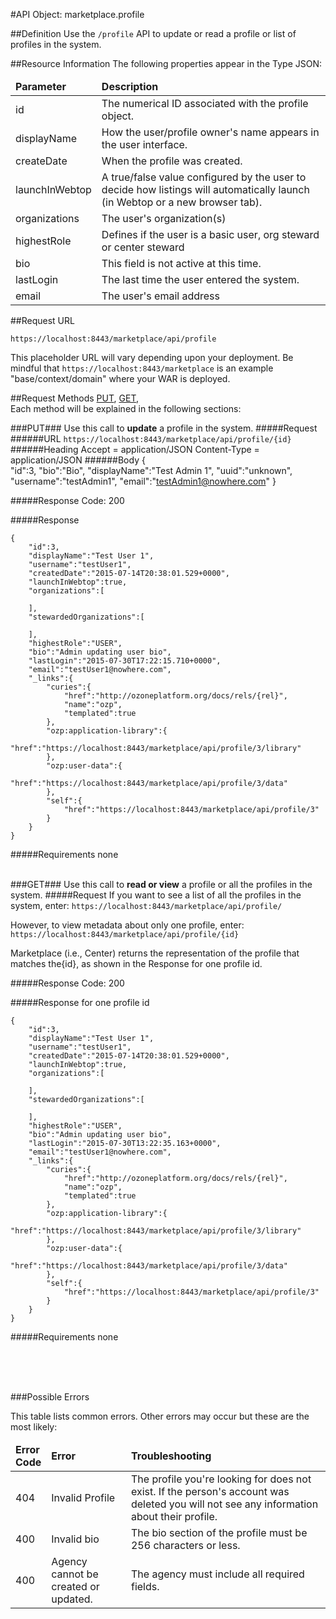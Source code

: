#API Object: marketplace.profile

##Definition 
Use the `/profile` API to update or read a profile or list of profiles in the system. 

##Resource Information
The following properties appear in the Type JSON:

<table style="width:100%">
    <thead>
        <tr>
            <td><b>Parameter</b></td>
            <td><b>Description</b></td
        </tr>
    </thead>
    <tbody>
        <tr>
            <td>id</td>
            <td>The numerical ID associated with the profile object.</td> 
        </tr>
        <tr>
            <td>displayName</td>
            <td>How the user/profile owner's name appears in the user interface.</td> 
        </tr>
        <tr>
            <td>createDate</td>
            <td>When the profile was created.</td> 
        </tr>
        <tr>
            <td>launchInWebtop</td>
            <td>A true/false value configured by the user to decide how listings will automatically launch (in Webtop or a new browser tab).</td> 
        </tr>
        <tr>
            <td>organizations</td>
            <td>The user's organization(s)</td> 
        </tr>
        <tr>
            <td>highestRole</td>
            <td>Defines if the user is a basic user, org steward or center steward</td> 
        </tr>
        <tr>
            <td>bio</td>
            <td>This field is not active at this time.</td> 
        </tr>
        <tr>
            <td>lastLogin</td>
            <td>The last time the user entered the system.</td> 
        </tr>
        <tr>
            <td>email</td>
            <td>The user's email address</td> 
        </tr>
    </tbody>
</table>
 
##Request URL

`https://localhost:8443/marketplace/api/profile`

This placeholder URL will vary depending upon your deployment. Be mindful that `https://localhost:8443/marketplace` is an example "base/context/domain" where your WAR is deployed.  

##Request Methods
[PUT](https://github.com/ozone-development/ozp-rest/blob/master/docs-external/rest/OZP_profileAPI.md#PUT), 
[GET](https://github.com/ozone-development/ozp-rest/blob/master/docs-external/rest/OZP_profileAPI.md#GET), 
<br>
Each method will be explained in the following sections:



###<a name=PUT>PUT</a>###
Use this call to **update** a profile in the system.
#####Request
######URL
`https://localhost:8443/marketplace/api/profile/{id}`
######Heading
    Accept = application/JSON
    Content-Type = application/JSON
######Body
    {  
    "id":3,
    "bio":"Bio",
    "displayName":"Test Admin 1",
    "uuid":"unknown",
    "username":"testAdmin1",
    "email":"testAdmin1@nowhere.com"
    }

#####Response Code:
200

#####Response
    
	{  
    	"id":3,
    	"displayName":"Test User 1",
    	"username":"testUser1",
    	"createdDate":"2015-07-14T20:38:01.529+0000",
    	"launchInWebtop":true,
    	"organizations":[  

    	],
    	"stewardedOrganizations":[  

    	],
    	"highestRole":"USER",
    	"bio":"Admin updating user bio",
    	"lastLogin":"2015-07-30T17:22:15.710+0000",
    	"email":"testUser1@nowhere.com",
    	"_links":{  
    	    "curies":{  
    	        "href":"http://ozoneplatform.org/docs/rels/{rel}",
    	        "name":"ozp",
    	        "templated":true
    	    },
    	    "ozp:application-library":{  
    	        "href":"https://localhost:8443/marketplace/api/profile/3/library"
    	    },
    	    "ozp:user-data":{  
    	        "href":"https://localhost:8443/marketplace/api/profile/3/data"
    	    },
    	    "self":{  
    	        "href":"https://localhost:8443/marketplace/api/profile/3"
    	    }
    	}
	}

#####Requirements
none
<br>
<br>


###<a name=GET>GET</a>###
Use this call to **read or view** a profile or all the profiles in the system.
#####Request
If you want to see a list of all the profiles in the system, enter:
`https://localhost:8443/marketplace/api/profile/`

However, to view metadata about only one profile, enter:
`https://localhost:8443/marketplace/api/profile/{id}`
 
Marketplace (i.e., Center) returns the representation of the profile that matches the{id}, as shown in the Response for one profile id. 

#####Response Code:
200

#####Response for one profile id
    
    {  
    	"id":3,
    	"displayName":"Test User 1",
    	"username":"testUser1",
    	"createdDate":"2015-07-14T20:38:01.529+0000",
    	"launchInWebtop":true,
    	"organizations":[  
    
    	],
    	"stewardedOrganizations":[  
    
    	],
    	"highestRole":"USER",
    	"bio":"Admin updating user bio",
    	"lastLogin":"2015-07-30T13:22:35.163+0000",
    	"email":"testUser1@nowhere.com",
    	"_links":{  
    		"curies":{  
    			"href":"http://ozoneplatform.org/docs/rels/{rel}",
    			"name":"ozp",
    			"templated":true
    		},
    		"ozp:application-library":{  
    			"href":"https://localhost:8443/marketplace/api/profile/3/library"
    		},
    		"ozp:user-data":{  
    			"href":"https://localhost:8443/marketplace/api/profile/3/data"
    		},
    		"self":{  
    			"href":"https://localhost:8443/marketplace/api/profile/3"
    		}
    	}
    }

#####Requirements
none

<br>
<br>
<br>

###Possible Errors

This table lists common errors. Other errors may occur but these are the most likely:
<table style="width:100%">
    <thead>
        <tr>    
            <td><b>Error <br> Code</b></td>
            <td><b>Error</b></td>
            <td><b>Troubleshooting</b></td>
        </tr>
    </thead>
    <tbody>
        <tr>
            <td>404
            <td>Invalid Profile
            <td>The profile you're looking for does not exist. If the person's account was deleted you will not see any information about their profile.</td> 
        </tr>
        <tr>
            <td>400</td>
            <td>Invalid bio</td>
            <td>The bio section of the profile must be 256 characters or less.</td> 
        </tr>  
        <tr>
            <td>400</td>
            <td>Agency cannot be created or updated.</td>
            <td>The agency must include all required fields.</td> 
        </tr>
    </tbody>
</table> 






